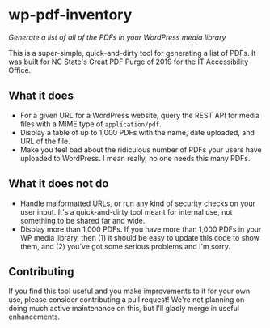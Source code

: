 # wp-pdf-inventory
*Generate a list of all of the PDFs in your WordPress media library*

This is a super-simple, quick-and-dirty tool for generating a list of PDFs. It was built for NC State's Great PDF Purge of 2019 for the IT Accessibility Office.

## What it does
- For a given URL for a WordPress website, query the REST API for media files with a MIME type of `application/pdf`.
- Display a table of up to 1,000 PDFs with the name, date uploaded, and URL of the file.
- Make you feel bad about the ridiculous number of PDFs your users have uploaded to WordPress. I mean really, no one needs this many PDFs.

## What it does not do
- Handle malformatted URLs, or run any kind of security checks on your user input. It's a quick-and-dirty tool meant for internal use, not something to be shared far and wide.
- Display more than 1,000 PDFs. If you have more than 1,000 PDFs in your WP media library, then (1) it should be easy to update this code to show them, and (2) you've got some serious problems and I'm sorry.

## Contributing
If you find this tool useful and you make improvements to it for your own use, please consider contributing a pull request! We're not planning on doing much active maintenance on this, but I'll gladly merge in useful enhancements.
